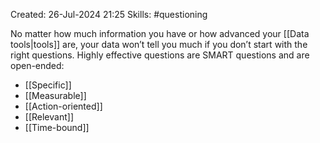 Created: 26-Jul-2024 21:25
Skills: #questioning

No matter how much information you have or how advanced your [[Data tools|tools]] are, your data won’t tell you much if you don’t start with the right questions. Highly effective questions are SMART questions and are open-ended:

* [[Specific]]
* [[Measurable]]
* [[Action-oriented]]
* [[Relevant]]
* [[Time-bound]]
